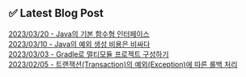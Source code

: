 
## ✅ Latest Blog Post

[2023/03/20 - Java의 기본 함수형 인터페이스](https://dkswnkk.tistory.com/693) <br/>
[2023/03/10 - Java의 예외 생성 비용은 비싸다](https://dkswnkk.tistory.com/692) <br/>
[2023/03/03 - Gradle로 멀티모듈 프로젝트 구성하기](https://dkswnkk.tistory.com/691) <br/>
[2023/02/05 - 트랜잭션(Transaction)의 예외(Exception)에 따른 롤백 처리](https://dkswnkk.tistory.com/688) <br/>
